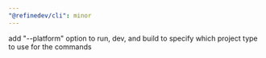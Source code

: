 ```yaml
---
"@refinedev/cli": minor
---
```


add "--platform" option to run, dev, and build to specify which project type to use for the commands
